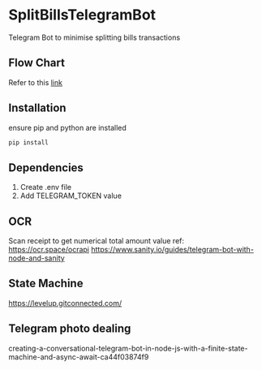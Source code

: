# SplitBillsTelegramBot

Telegram Bot to minimise splitting bills transactions

## Flow Chart

Refer to this [link](https://sketchboard.me/nDunPcV9ZbZ#/)

## Installation

ensure pip and python are installed

```sh
pip install
```

## Dependencies

1.  Create .env file
2.  Add TELEGRAM_TOKEN value

## OCR

Scan receipt to get numerical total amount value
ref: https://ocr.space/ocrapi
https://www.sanity.io/guides/telegram-bot-with-node-and-sanity

## State Machine

https://levelup.gitconnected.com/

## Telegram photo dealing

creating-a-conversational-telegram-bot-in-node-js-with-a-finite-state-machine-and-async-await-ca44f03874f9
